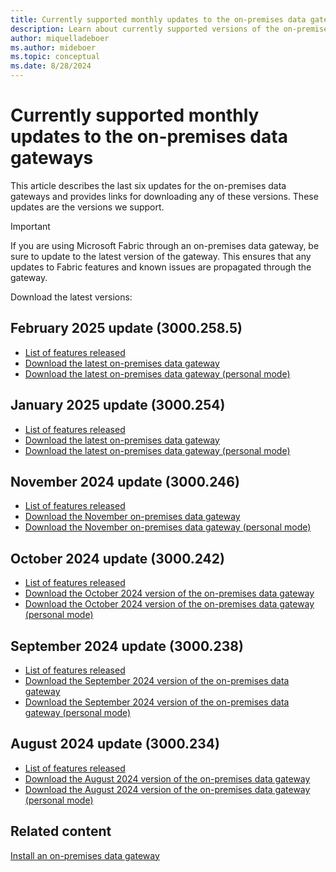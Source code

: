 ```yaml
---
title: Currently supported monthly updates to the on-premises data gateways
description: Learn about currently supported versions of the on-premises data gateways.
author: miquelladeboer
ms.author: mideboer
ms.topic: conceptual
ms.date: 8/28/2024
---
```


# Currently supported monthly updates to the on-premises data gateways

This article describes the last six updates for the on-premises data gateways and provides links for downloading any of these versions. These updates are the versions we support.

> [!IMPORTANT]
> If you are using Microsoft Fabric through an on-premises data gateway, be sure to update to the latest version of the gateway. This ensures that any updates to Fabric features and known issues are propagated through the gateway.

Download the latest versions:

## February 2025 update (3000.258.5)

- [List of features released](https://blog.fabric.microsoft.com/en-us/blog/on-premises-data-gateway-february-2025-release/)
- [Download the latest on-premises data gateway](https://download.microsoft.com/download/D/A/1/DA1FDDB8-6DA8-4F50-B4D0-18019591E182/GatewayInstall-25-02.exe)
- [Download the latest on-premises data gateway (personal mode)](https://download.microsoft.com/download/6/0/2/602A459E-E1A3-4FB9-B07F-FC2B60881900/On-premises%20data%20gateway%20(personal%20mode)-25-02.exe)

## January 2025 update (3000.254)

- [List of features released](https://blog.fabric.microsoft.com/en-us/blog/on-premises-data-gateway-january-2025-release/)
- [Download the latest on-premises data gateway](https://download.microsoft.com/download/D/A/1/DA1FDDB8-6DA8-4F50-B4D0-18019591E182/GatewayInstall-25-01.exe)
- [Download the latest on-premises data gateway (personal mode)](https://download.microsoft.com/download/6/0/2/602A459E-E1A3-4FB9-B07F-FC2B60881900/On-premises%20data%20gateway%20(personal%20mode)-25-01.exe)

## November 2024 update (3000.246)

- [List of features released](https://powerbi.microsoft.com/blog/on-premises-data-gateway-november-2024-release/)
- [Download the November on-premises data gateway](https://download.microsoft.com/download/D/A/1/DA1FDDB8-6DA8-4F50-B4D0-18019591E182/GatewayInstall-24-11.exe)
- [Download the November on-premises data gateway (personal mode)](https://download.microsoft.com/download/6/0/2/602A459E-E1A3-4FB9-B07F-FC2B60881900/On-premises%20data%20gateway%20(personal%20mode)-24-11.exe)

## October 2024 update (3000.242)

- [List of features released](https://powerbi.microsoft.com/blog/on-premises-data-gateway-october-2024-release/)
- [Download the October 2024 version of the on-premises data gateway](https://download.microsoft.com/download/D/A/1/DA1FDDB8-6DA8-4F50-B4D0-18019591E182/GatewayInstall-24-10.exe)
- [Download the October 2024 version of the on-premises data gateway (personal mode)](https://download.microsoft.com/download/6/0/2/602A459E-E1A3-4FB9-B07F-FC2B60881900/On-premises%20data%20gateway%20(personal%20mode)-24-10.exe)

## September 2024 update (3000.238)

- [List of features released](https://powerbi.microsoft.com/en-us/blog/on-premises-data-gateway-september-2024-release/)
- [Download the September 2024 version of the on-premises data gateway](https://download.microsoft.com/download/D/A/1/DA1FDDB8-6DA8-4F50-B4D0-18019591E182/GatewayInstall-24-09.exe)
- [Download the September 2024 version of the on-premises data gateway (personal mode)](https://download.microsoft.com/download/6/0/2/602A459E-E1A3-4FB9-B07F-FC2B60881900/On-premises%20data%20gateway%20(personal%20mode)-24-09.exe)

## August 2024 update (3000.234)

- [List of features released](https://powerbi.microsoft.com/blog/on-premises-data-gateway-august-2024-release/)
- [Download the August 2024 version of the on-premises data gateway](https://download.microsoft.com/download/D/A/1/DA1FDDB8-6DA8-4F50-B4D0-18019591E182/GatewayInstall-24-08.exe)
- [Download the August 2024 version of the on-premises data gateway (personal mode)](https://download.microsoft.com/download/6/0/2/602A459E-E1A3-4FB9-B07F-FC2B60881900/On-premises%20data%20gateway%20(personal%20mode)-24-08.exe)


## Related content

[Install an on-premises data gateway](service-gateway-install.md)
